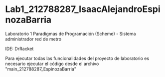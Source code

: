 # Lab1_212788287_IsaacAlejandroEspinozaBarria
Laboratorio 1 Paradigmas de Programación (Scheme) - Sistema administrador red de metro 

IDE:   DrRacket

Para ejecutar todas las funcionalidades del proyecto de laboratorio es necesario ejecutar el código desde el archivo "main_212788287_EspinozaBarria"